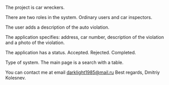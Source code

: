 The project is car wreckers.

There are two roles in the system. Ordinary users and car inspectors.

The user adds a description of the auto violation.

The application specifies: address, car number, description of the violation and a photo of the violation.

The application has a status. Accepted. Rejected. Completed.

Type of system. The main page is a search with a table.

You can contact me at email darklight1985@mail.ru
Best regards,
Dmitriy Kolesnev.